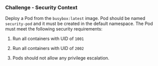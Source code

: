 ### Challenge - Security Context

Deploy a Pod from the `busybox:latest` image. Pod should be named `security-pod` and it must be created in the default namespace. The Pod must meet the following security requirements:

1. Run all containers with UID of `1001`

2. Run all containers with UID of `2002`

3. Pods should not allow any privilege escalation.
